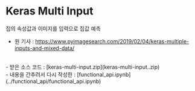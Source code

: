 # Keras Multi Input

집의 속성값과 이미지를 입력으로 집값 예측

- 원 기사 : https://www.pyimagesearch.com/2019/02/04/keras-multiple-inputs-and-mixed-data/
<br>
- 받은 소스 코드 : [keras-multi-input.zip](keras-multi-input..zip)

<br>
- 내용을 간추려서 다시 작성한 : [functional_api.ipynb](../functional_api/functional_api.ipynb)


